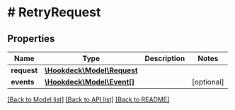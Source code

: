 # # RetryRequest

## Properties

Name | Type | Description | Notes
------------ | ------------- | ------------- | -------------
**request** | [**\Hookdeck\Model\Request**](Request.md) |  |
**events** | [**\Hookdeck\Model\Event[]**](Event.md) |  | [optional]

[[Back to Model list]](../../README.md#models) [[Back to API list]](../../README.md#endpoints) [[Back to README]](../../README.md)
